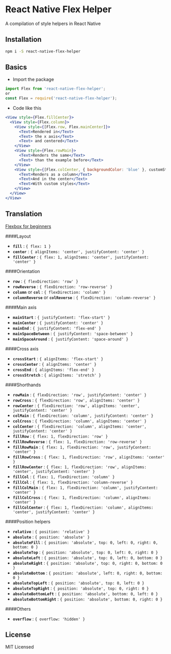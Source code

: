 # React Native Flex Helper

A compilation of style helpers in React Native

## Installation

```sh
npm i -S react-native-flex-helper
```

## Basics

 - Import the package
```jsx
import Flex from 'react-native-flex-helper';
or
const Flex = require('react-native-flex-helper');
```
 - Code like this
```jsx
<View style={Flex.fillCenter}>
  <View style={Flex.column}>
    <View style={[Flex.row, Flex.mainCenter]}>
      <Text>Rendered in</Text>
      <Text> the x axis</Text>
      <Text> and centered</Text>
    </View>
    <View style={Flex.rowMain}>
      <Text>Renders the same</Text>
      <Text> than the example before</Text>
    </View>
    <View style={[Flex.colCenter, { backgroundColor: 'blue' }, customStyle]}>
      <Text>Renders as a column</Text>
      <Text>And in the center</Text>
      <Text>With custom styles</Text>
    </View>
  </View>
</View>
```
## Translation

[Flexbox for beginners](https://css-tricks.com/snippets/css/a-guide-to-flexbox/)

####Layout
 - **```fill```** : ```{ flex: 1 }```
 - **```center```** : ```{ alignItems: 'center', justifyContent: 'center' }```
 - **```fillCenter```** : ```{ flex: 1, alignItems: 'center', justifyContent: 'center' }```
 
####Orientation
 - **```row```** : ```{ flexDirection: 'row' }```
 - **```rowReverse```** : ```{ flexDirection: 'row-reverse' }```
 - **```column```** or **```col```** : ```{ flexDirection: 'column' }```
 - **```columnReverse```** or **```colReverse```** : ```{ flexDirection: 'column-reverse' }```
 
####Main axis
 - **```mainStart```** : ```{ justifyContent: 'flex-start' }```
 - **```mainCenter```** : ```{ justifyContent: 'center' }```
 - **```mainEnd```** : ```{ justifyContent: 'flex-end' }```
 - **```mainSpaceBetween```** : ```{ justifyContent: 'space-between' }```
 - **```mainSpaceAround```** : ```{ justifyContent: 'space-around' }```
 
####Cross axis
 - **```crossStart```** : ```{ alignItems: 'flex-start' }```
 - **```crossCenter```** : ```{ alignItems: 'center' }```
 - **```crossEnd```** : ```{ alignItems: 'flex-end' }```
 - **```crossStretch```** : ```{ alignItems: 'stretch' }```
 
####Shorthands
 - **```rowMain```** : ```{ flexDirection: 'row', justifyContent: 'center' }```
 - **```rowCross```** : ```{ flexDirection: 'row', alignItems: 'center' }```
 - **```rowCenter```** : ```{ flexDirection: 'row', alignItems: 'center', justifyContent: 'center' }```
 - **```colMain```** : ```{ flexDirection: 'column', justifyContent: 'center' }```
 - **```colCross```** : ```{ flexDirection: 'column', alignItems: 'center' }```
 - **```colCenter```** : ```{ flexDirection: 'column', alignItems: 'center', justifyContent: 'center' }```
 - **```fillRow```** : ```{ flex: 1, flexDirection: 'row' }```
 - **```fillRowReverse```** : ```{ flex: 1, flexDirection: 'row-reverse' }```
 - **```fillRowMain```** : ```{ flex: 1, flexDirection: 'row', justifyContent: 'center' }```
 - **```fillRowCross```** : ```{ flex: 1, flexDirection: 'row', alignItems: 'center' }```
 - **```fillRowCenter```** : ```{ flex: 1, flexDirection: 'row', alignItems: 'center', justifyContent: 'center' }```
 - **```fillCol```** : ```{ flex: 1, flexDirection: 'column' }```
 - **```fillCol```** : ```{ flex: 1, flexDirection: 'column-reverse' }```
 - **```fillColMain```** : ```{ flex: 1, flexDirection: 'column', justifyContent: 'center' }```
 - **```fillColCross```** : ```{ flex: 1, flexDirection: 'column', alignItems: 'center' }```
 - **```fillColCenter```** : ```{ flex: 1, flexDirection: 'column', alignItems: 'center', justifyContent: 'center' }```
 
####Position helpers
 - **```relative```** : ```{ position: 'relative' }```
 - **```absolute```** : ```{ position: 'absolute' }```
 - **```absoluteFill```** : ```{ position: 'absolute', top: 0, left: 0, right: 0, bottom: 0 }```
 - **```absoluteTop```** : ```{ position: 'absolute', top: 0, left: 0, right: 0 }```
 - **```absoluteLeft```** : ```{ position: 'absolute', top: 0, left: 0, bottom: 0 }```
 - **```absoluteRight```** : ```{ position: 'absolute', top: 0, right: 0, bottom: 0 }```
 - **```absoluteBottom```** : ```{ position: 'absolute', left: 0, right: 0, bottom: 0 }```
 - **```absoluteTopLeft```** : ```{ position: 'absolute', top: 0, left: 0 }```
 - **```absoluteTopRight```** : ```{ position: 'absolute', top: 0, right: 0 }```
 - **```absoluteBottomLeft```** : ```{ position: 'absolute', bottom: 0, left: 0 }```
 - **```absoluteBottomRight```** : ```{ position: 'absolute', bottom: 0, right: 0 }```
 
####Others
 - **```overflow```** : ```{ overflow: 'hidden' }```

## License

MIT Licensed
